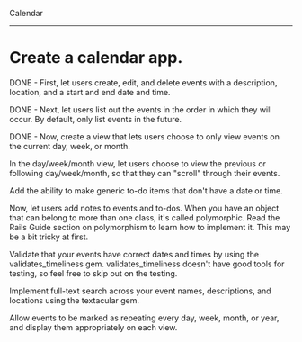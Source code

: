 Calendar
********************************************
Create a calendar app.
============================================

DONE - First, let users create, edit, and delete events with a description, location, and a start and end date and time.

DONE - Next, let users list out the events in the order in which they will occur. By default, only list events in the future.

DONE - Now, create a view that lets users choose to only view events on the current day, week, or
month.

In the day/week/month view, let users choose to view the previous or following day/week/month, so that they can "scroll" through their events.

Add the ability to make generic to-do items that don't have a date or time.

Now, let users add notes to events and to-dos. When you have an object that can belong to more than one class, it's called polymorphic. Read the Rails Guide section on polymorphism to learn how to implement it. This may be a bit tricky at first.

Validate that your events have correct dates and times by using the validates_timeliness gem. validates_timeliness doesn't have good tools for testing, so feel free to skip out on the testing.

Implement full-text search across your event names, descriptions, and locations using the textacular gem.

Allow events to be marked as repeating every day, week, month, or year, and display them appropriately on each view.
